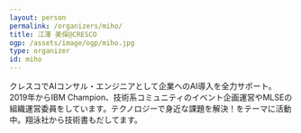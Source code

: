 ```yaml
---
layout: person
permalink: /organizers/miho/
title: 江澤 美保@CRESCO
ogp: /assets/image/ogp/miho.jpg
type: organizer
id: miho
---
```

クレスコでAIコンサル・エンジニアとして企業へのAI導入を全力サポート。2019年からIBM Champion、技術系コミュニティのイベント企画運営やMLSEの組織運営委員をしています。テクノロジーで身近な課題を解決！をテーマに活動中。翔泳社から技術書もだしてます。

